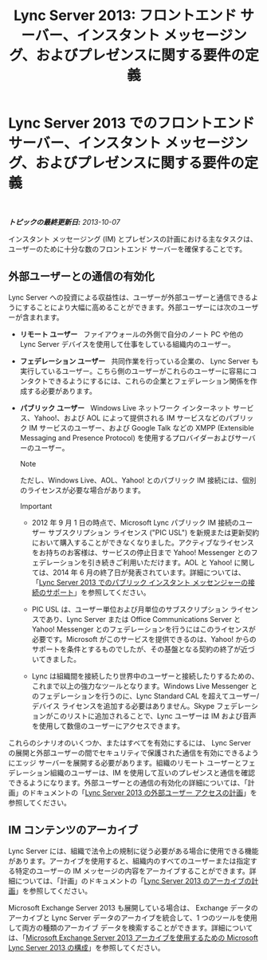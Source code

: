 ﻿---
title: 'Lync Server 2013: フロントエンド サーバー、インスタント メッセージング、およびプレゼンスに関する要件の定義'
TOCTitle: フロントエンド サーバー、インスタント メッセージング、およびプレゼンスに関する要件の定義
ms:assetid: c21198bc-520c-4d17-8b84-7ff1475b9b0a
ms:mtpsurl: https://technet.microsoft.com/ja-jp/library/Gg412956(v=OCS.15)
ms:contentKeyID: 48273495
ms.date: 05/19/2016
mtps_version: v=OCS.15
ms.translationtype: HT
---

# Lync Server 2013 でのフロントエンド サーバー、インスタント メッセージング、およびプレゼンスに関する要件の定義

 

_**トピックの最終更新日:** 2013-10-07_

インスタント メッセージング (IM) とプレゼンスの計画における主なタスクは、ユーザーのために十分な数のフロントエンド サーバーを確保することです。

## 外部ユーザーとの通信の有効化

Lync Server への投資による収益性は、ユーザーが外部ユーザーと通信できるようにすることにより大幅に高めることができます。外部ユーザーには次のユーザーが含まれます。

  - **リモート ユーザー**   ファイアウォールの外側で自分のノート PC や他の Lync Server デバイスを使用して仕事をしている組織内のユーザー。

  - **フェデレーション ユーザー**   共同作業を行っている企業の、 Lync Server も実行しているユーザー。こちら側のユーザーがこれらのユーザーに容易にコンタクトできるようにするには、これらの企業とフェデレーション関係を作成する必要があります。

  - **パブリック ユーザー**   Windows Live ネットワーク インターネット サービス、Yahoo\!、および AOL によって提供される IM サービスなどのパブリック IM サービスのユーザー、および Google Talk などの XMPP (Extensible Messaging and Presence Protocol) を使用するプロバイダーおよびサーバーのユーザー。
    
    > [!NOTE]
    > ただし、Windows Live、AOL、Yahoo! とのパブリック IM 接続には、個別のライセンスが必要な場合があります。
    

    > [!IMPORTANT]
    > <UL>
    > <LI>
    > <P>2012 年 9 月 1 日の時点で、Microsoft Lync パブリック IM 接続のユーザー サブスクリプション ライセンス ("PIC USL") を新規または更新契約において購入することができなくなりました。アクティブなライセンスをお持ちのお客様は、サービスの停止日まで Yahoo! Messenger とのフェデレーションを引き続きご利用いただけます。AOL と Yahoo! に関しては、2014 年 6 月の終了日が発表されています。詳細については、「<A href="lync-server-2013-support-for-public-instant-messenger-connectivity.md">Lync Server 2013 でのパブリック インスタント メッセンジャーの接続のサポート</A>」を参照してください。</P>
    > <LI>
    > <P>PIC USL は、ユーザー単位および月単位のサブスクリプション ライセンスであり、Lync Server または Office Communications Server と Yahoo! Messenger とのフェデレーションを行うにはこのライセンスが必要です。Microsoft がこのサービスを提供できるのは、Yahoo! からのサポートを条件とするものでしたが、その基盤となる契約の終了が近づいてきました。</P>
    > <LI>
    > <P>Lync は組織間を接続したり世界中のユーザーと接続したりするための、これまで以上の強力なツールとなります。Windows Live Messenger とのフェデレーションを行うのに、Lync Standard CAL を超えてユーザー/デバイス ライセンスを追加する必要はありません。Skype フェデレーションがこのリストに追加されることで、Lync ユーザーは IM および音声を使用して数億のユーザーにアクセスできます。</P></LI></UL>



これらのシナリオのいくつか、またはすべてを有効にするには、 Lync Server の展開と外部ユーザーの間でセキュリティで保護された通信を有効にできるようにエッジ サーバーを展開する必要があります。組織のリモート ユーザーとフェデレーション組織のユーザーは、IM を使用して互いのプレゼンスと通信を確認できるようになります。外部ユーザーとの通信の有効化の詳細については、「計画」のドキュメントの「[Lync Server 2013 の外部ユーザー アクセスの計画](lync-server-2013-planning-for-external-user-access.md)」を参照してください。

## IM コンテンツのアーカイブ

Lync Server には、組織で法令上の規制に従う必要がある場合に使用できる機能があります。アーカイブを使用すると、組織内のすべてのユーザーまたは指定する特定のユーザーの IM メッセージの内容をアーカイブすることができます。詳細については、「計画」のドキュメントの「[Lync Server 2013 のアーカイブの計画](lync-server-2013-planning-for-archiving.md)」を参照してください。

Microsoft Exchange Server 2013 も展開している場合は、 Exchange データのアーカイブと Lync Server データのアーカイブを統合して、1 つのツールを使用して両方の種類のアーカイブ データを検索することができます。詳細については、「[Microsoft Exchange Server 2013 アーカイブを使用するための Microsoft Lync Server 2013 の構成](configuring-lync-server-2013-to-use-microsoft-exchange-server-2013-archiving.md)」を参照してください。

